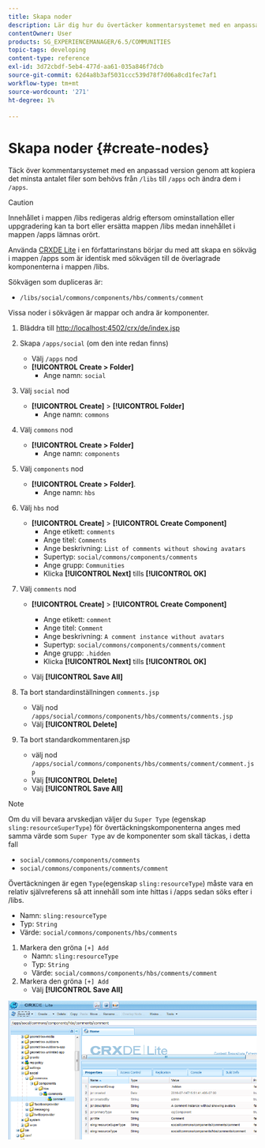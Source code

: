 ```yaml
---
title: Skapa noder
description: Lär dig hur du övertäcker kommentarsystemet med en anpassad version genom att kopiera det minsta antalet filer som behövs från /libs och redigera dem i /apps.
contentOwner: User
products: SG_EXPERIENCEMANAGER/6.5/COMMUNITIES
topic-tags: developing
content-type: reference
exl-id: 3d72cbdf-5eb4-477d-aa61-035a846f7dcb
source-git-commit: 62d4a8b3af5031ccc539d78f7d06a8cd1fec7af1
workflow-type: tm+mt
source-wordcount: '271'
ht-degree: 1%

---
```


# Skapa noder {#create-nodes}

Täck över kommentarsystemet med en anpassad version genom att kopiera det minsta antalet filer som behövs från `/libs` till `/apps` och ändra dem i `/apps`.

>[!CAUTION]
>
>Innehållet i mappen /libs redigeras aldrig eftersom ominstallation eller uppgradering kan ta bort eller ersätta mappen /libs medan innehållet i mappen /apps lämnas orört.

Använda [CRXDE Lite](../../help/sites-developing/developing-with-crxde-lite.md) i en författarinstans börjar du med att skapa en sökväg i mappen /apps som är identisk med sökvägen till de överlagrade komponenterna i mappen /libs.

Sökvägen som dupliceras är:

* `/libs/social/commons/components/hbs/comments/comment`

Vissa noder i sökvägen är mappar och andra är komponenter.

1. Bläddra till [http://localhost:4502/crx/de/index.jsp](http://localhost:4502/crx/de/index.jsp)
1. Skapa `/apps/social` (om den inte redan finns)
   * Välj `/apps` nod
   * **[!UICONTROL Create > Folder]**
      * Ange namn: `social`
1. Välj `social` nod
   * **[!UICONTROL Create]** > **[!UICONTROL Folder]**
      * Ange namn: `commons`
1. Välj `commons` nod
   * **[!UICONTROL Create > Folder]**
      * Ange namn: `components`
1. Välj `components` nod
   * **[!UICONTROL Create > Folder]**.
      * Ange namn: `hbs`
1. Välj `hbs` nod
   * **[!UICONTROL Create]** > **[!UICONTROL Create Component]**
      * Ange etikett: `comments`
      * Ange titel: `Comments`
      * Ange beskrivning: `List of comments without showing avatars`
      * Supertyp: `social/commons/components/comments`
      * Ange grupp: `Communities`
      * Klicka **[!UICONTROL Next]** tills **[!UICONTROL OK]**
1. Välj `comments` nod

   * **[!UICONTROL Create]** > **[!UICONTROL Create Component]**

      * Ange etikett: `comment`
      * Ange titel: `Comment`
      * Ange beskrivning: `A comment instance without avatars`
      * Supertyp: `social/commons/components/comments/comment`
      * Ange grupp: `.hidden`
      * Klicka **[!UICONTROL Next]** tills **[!UICONTROL OK]**
   * Välj **[!UICONTROL Save All]**
1. Ta bort standardinställningen `comments.jsp`
   * Välj nod `/apps/social/commons/components/hbs/comments/comments.jsp`
   * Välj **[!UICONTROL Delete]**
1. Ta bort standardkommentaren.jsp
   * välj nod `/apps/social/commons/components/hbs/comments/comment/comment.jsp`
   * Välj **[!UICONTROL Delete]**
   * Välj **[!UICONTROL Save All]**

>[!NOTE]
>
>Om du vill bevara arvskedjan väljer du `Super Type` (egenskap `sling:resourceSuperType`) för övertäckningskomponenterna anges med samma värde som `Super Type` av de komponenter som skall täckas, i detta fall
>
>* `social/commons/components/comments`
>* `social/commons/components/comments/comment`

Övertäckningen är egen `Type`(egenskap `sling:resourceType`) måste vara en relativ självreferens så att innehåll som inte hittas i /apps sedan söks efter i /libs.
* Namn: `sling:resourceType`
* Typ: `String`
* Värde: `social/commons/components/hbs/comments`

1. Markera den gröna `[+] Add`
   * Namn: `sling:resourceType`
   * Typ: `String`
   * Värde: `social/commons/components/hbs/comments/comment`
1. Markera den gröna `[+] Add`
   * Välj **[!UICONTROL Save All]**

![create-nodes](assets/create-nodes.png)
